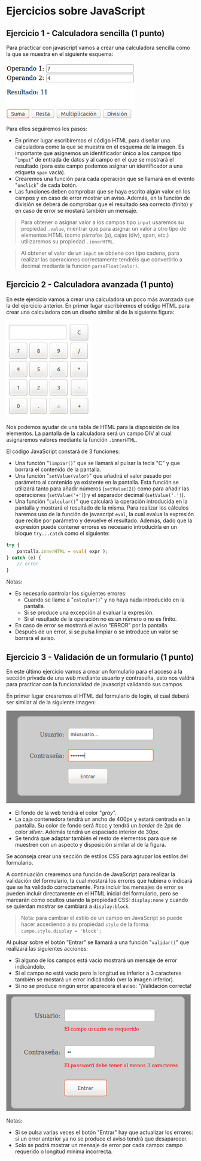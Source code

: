 

<!-- *********************************************************************** -->
# Ejercicios sobre JavaScript

## Ejercicio 1 - Calculadora sencilla (1 punto)

Para practicar con javascript vamos a crear una calculadora sencilla como la que se muestra en el siguiente esquema:

![Ejercicio calculadora sencilla](images/web_js/ejercicio_calculadora_sencilla.png "Ejercicio calculadora sencilla")

Para ellos seguiremos los pasos:

* En primer lugar escribiremos el código HTML para diseñar una calculadora como la que se muestra en el esquema de la imagen. Es importante que asignemos un identificador único a los campos tipo "`input`" de entrada de datos y al campo en el que se mostrará el resultado (para este campo podemos asignar un identificador a una etiqueta `span` vacía).
* Crearemos una función para cada operación que se llamará en el evento "`onclick`" de cada botón.
* Las funciones deben comprobar que se haya escrito algún valor en los campos y en caso de error mostrar un aviso. Además, en la función de división se deberá de comprobar que el resultado sea correcto (finito) y en caso de error se mostará también un mensaje.

> Para obtener o asignar valor a los campos tipo `input` usaremos su propiedad `.value`, mientrar que para asignar un valor a otro tipo de elementos HTML (como párrafos (p), cajas (div), span, etc.) utilizaremos su propiedad `.innerHTML`.

> Al obtener el valor de un `input` se obtiene con tipo cadena, para realizar las operaciones correctamente tendréis que convertirlo a decimal mediante la función `parseFloat(valor)`.



## Ejercicio 2 - Calculadora avanzada (1 punto)

En este ejercicio vamos a crear una calculadora un poco más avanzada que la del ejercicio anterior. En primer lugar escribiremos el código HTML para crear una calculadora con un diseño similar al de la siguiente figura:

![Ejercicio calculadora avanzada](images/web_js/ejercicio_calculadora_avanzada.png "Ejercicio calculadora avanzada")

Nos podemos ayudar de una tabla de HTML para la disposición de los elementos. La pantalla de la calculadora será un campo DIV al cual asignaremos valores mediante la función `.innerHTML`.

El código JavaScript constará de 3 funciones:

* Una función "`limpiar()`" que se llamará al pulsar la tecla "C" y que borrará el contenido de la pantalla.
* Una función "`setValue(valor)`" que añadirá el valor pasado por parámetro al contenido ya existente en la pantalla. Esta función se utilizará tanto para añadir números (`setValue(2)`) como para añadir las operaciones (`setValue('+')`) y el separador decimal (`setValue('.')`).
* Una función "`calcular()`" que calculará la operación introducida en la pantalla y mostrará el resultado de la misma. Para realizar los cálculos haremos uso de la función de javascript `eval`, la cual evalua la expresión que recibe por parámetro y devuelve el resultado. Además, dado que la expresión puede contener errores es necesario introducirla en un bloque `try...catch` como el siguiente:

```javascript
try {
    pantalla.innerHTML = eval( expr );
} catch (e) {
    // error
}
```

Notas:
* Es necesario controlar los siguientes errores:
  * Cuando se llame a "`calcular()`" y no haya nada introducido en la pantalla.
  * Si se produce una excepción al evaluar la expresión.
  * Si el resultado de la operación no es un número o no es finito.
* En caso de error se mostrará el aviso "ERROR" por la pantalla.
* Después de un error, si se pulsa limpiar o se introduce un valor se borrará el aviso.



## Ejercicio 3 - Validación de un formulario (1 punto)

En este último ejercicio vamos a crear un formulario para el acceso a la sección privada de una web mediante usuario y contraseña, esto nos valdrá para practicar con la funcionalidad de javascript validando sus campos.

En primer lugar crearemos el HTML del formulario de login, el cual deberá ser similar al de la siguiente imagen:

![Ejercicio login](images/web_js/ejercicio_login_1.png "Ejercicio login")

* El fondo de la web tendrá el color "_gray_".
* La caja contenedora tendrá un ancho de 400px y estará centrada en la pantalla. Su color de fondo será #ccc y tendrá un _border_ de 2px de color _silver_. Además tendrá un espaciado interior de 30px.
* Se tendrá que adaptar también el resto de elementos para que se muestren con un aspecto y disposición similar al de la figura.

Se aconseja crear una sección de estilos CSS para agrupar los estilos del formulario.

A continuación crearemos una función de JavaScript para realizar la validación del formulario, la cual mostará los errores que hubiera o indicará que se ha validado correctamente. Para incluir los mensajes de error se pueden incluir directamente en el HTML inicial del formulario, pero se marcarán como ocultos usando la propiedad CSS: `display:none` y cuando se quierdan mostrar se cambiará a `display:block`.

> Nota: para cambiar el estilo de un campo en JavaScript se puede hacer accediendo a su propiedad `style` de la forma: `campo.style.display = 'block';`

Al pulsar sobre el botón "Entrar" se llamará a una función "`validar()`" que realizará las siguientes acciones:

* Si alguno de los campos está vacío mostrará un mensaje de error indicándolo.
* Si el campo no está vacío pero la longitud es inferior a 3 caracteres también se mostará un error indicándolo (ver la imagen inferior).
* Si no se produce ningún error aparecerá el aviso: "¡Validación correcta!

![Ejercicio login](images/web_js/ejercicio_login_2.png "Ejercicio login")

Notas:
* Si se pulsa varias veces el botón "Entrar" hay que actualizar los errores: si un error anterior ya no se produce el aviso tendrá que desaparecer.
* Solo se podrá mostrar un mensaje de error por cada campo: campo requerido o longitud mínima incorrecta.










